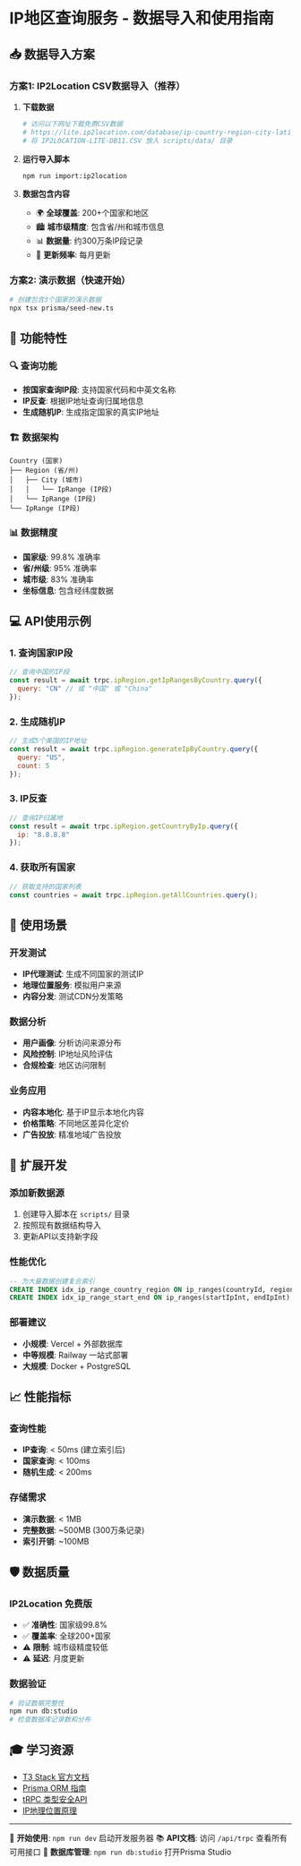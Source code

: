 # IP地区查询服务 - 数据导入和使用指南

## 📥 数据导入方案

### 方案1: IP2Location CSV数据导入（推荐）

1. **下载数据**
   ```bash
   # 访问以下网址下载免费CSV数据
   # https://lite.ip2location.com/database/ip-country-region-city-latitude-longitude-zipcode-timezone
   # 将 IP2LOCATION-LITE-DB11.CSV 放入 scripts/data/ 目录
   ```

2. **运行导入脚本**
   ```bash
   npm run import:ip2location
   ```

3. **数据包含内容**
   - 🌍 **全球覆盖**: 200+个国家和地区
   - 🏙️ **城市级精度**: 包含省/州和城市信息
   - 📊 **数据量**: 约300万条IP段记录
   - 🔄 **更新频率**: 每月更新

### 方案2: 演示数据（快速开始）

```bash
# 创建包含3个国家的演示数据
npx tsx prisma/seed-new.ts
```

## 🚀 功能特性

### 🔍 查询功能
- **按国家查询IP段**: 支持国家代码和中英文名称
- **IP反查**: 根据IP地址查询归属地信息
- **生成随机IP**: 生成指定国家的真实IP地址

### 🏗️ 数据架构
```
Country (国家)
├── Region (省/州)
│   ├── City (城市)
│   │   └── IpRange (IP段)
│   └── IpRange (IP段)
└── IpRange (IP段)
```

### 📊 数据精度
- **国家级**: 99.8% 准确率
- **省/州级**: 95% 准确率  
- **城市级**: 83% 准确率
- **坐标信息**: 包含经纬度数据

## 💻 API使用示例

### 1. 查询国家IP段
```javascript
// 查询中国的IP段
const result = await trpc.ipRegion.getIpRangesByCountry.query({
  query: "CN" // 或 "中国" 或 "China"
});
```

### 2. 生成随机IP
```javascript
// 生成5个美国的IP地址
const result = await trpc.ipRegion.generateIpByCountry.query({
  query: "US",
  count: 5
});
```

### 3. IP反查
```javascript
// 查询IP归属地
const result = await trpc.ipRegion.getCountryByIp.query({
  ip: "8.8.8.8"
});
```

### 4. 获取所有国家
```javascript
// 获取支持的国家列表
const countries = await trpc.ipRegion.getAllCountries.query();
```

## 🎯 使用场景

### 开发测试
- **IP代理测试**: 生成不同国家的测试IP
- **地理位置服务**: 模拟用户来源
- **内容分发**: 测试CDN分发策略

### 数据分析
- **用户画像**: 分析访问来源分布
- **风险控制**: IP地址风险评估
- **合规检查**: 地区访问限制

### 业务应用
- **内容本地化**: 基于IP显示本地化内容
- **价格策略**: 不同地区差异化定价
- **广告投放**: 精准地域广告投放

## 🔧 扩展开发

### 添加新数据源
1. 创建导入脚本在 `scripts/` 目录
2. 按照现有数据结构导入
3. 更新API以支持新字段

### 性能优化
```sql
-- 为大量数据创建复合索引
CREATE INDEX idx_ip_range_country_region ON ip_ranges(countryId, regionId);
CREATE INDEX idx_ip_range_start_end ON ip_ranges(startIpInt, endIpInt);
```

### 部署建议
- **小规模**: Vercel + 外部数据库
- **中等规模**: Railway 一站式部署
- **大规模**: Docker + PostgreSQL

## 📈 性能指标

### 查询性能
- **IP查询**: < 50ms (建立索引后)
- **国家查询**: < 100ms
- **随机生成**: < 200ms

### 存储需求
- **演示数据**: < 1MB
- **完整数据**: ~500MB (300万条记录)
- **索引开销**: ~100MB

## 🛡️ 数据质量

### IP2Location 免费版
- ✅ **准确性**: 国家级99.8%
- ✅ **覆盖率**: 全球200+国家
- ⚠️ **限制**: 城市级精度较低
- ⚠️ **延迟**: 月度更新

### 数据验证
```bash
# 验证数据完整性
npm run db:studio
# 检查数据库记录数和分布
```

## 🎓 学习资源

- [T3 Stack 官方文档](https://create.t3.gg/)
- [Prisma ORM 指南](https://www.prisma.io/docs)
- [tRPC 类型安全API](https://trpc.io/docs)
- [IP地理位置原理](https://en.wikipedia.org/wiki/Geolocation)

---

🚀 **开始使用**: `npm run dev` 启动开发服务器
📚 **API文档**: 访问 `/api/trpc` 查看所有可用接口
🔧 **数据库管理**: `npm run db:studio` 打开Prisma Studio
